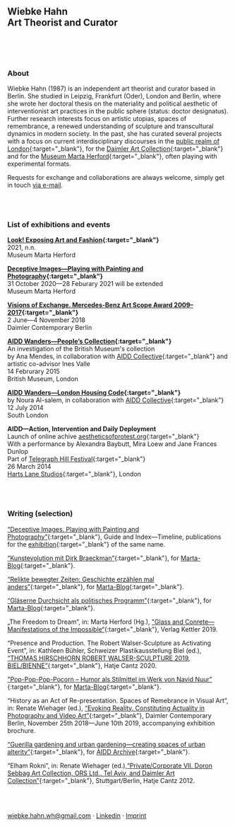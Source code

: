 Wiebke Hahn<br />
Art Theorist and Curator
---

<br />
<br />
<br />

### About

Wiebke Hahn (1987) is an independent art theorist and curator based in Berlin. She studied in Leipzig, Frankfurt (Oder), London and Berlin, where she wrote her doctoral thesis on the materiality and political aesthetic of interventionist art practices in the public sphere (status: doctor designatus). Further research interests focus on artistic utopias, spaces of remembrance, a renewed understanding of sculpture and transcultural dynamics in modern society. In the past, she has curated several projects with a focus on current interdisciplinary discourses in the [public realm of London](http://aestheticsofprotest.org/think-tank/wanders/){:target="_blank"}, for the [Daimler Art Collection](https://art.daimler.com/en/){:target="_blank"} and for the [Museum Marta Herford](https://marta-herford.de/en/){:target="_blank"}, often playing with experimental formats. 

Requests for exchange and collaborations are always welcome, simply get in touch [via e-mail](mailto:wiebke.hahn.wh@gmail.com).

<br />
<br />

### List of exhibitions and events

**[Look! Exposing Art and Fashion](https://marta-herford.de/en/ausstellungen/look/){:target="_blank"}**<br />
2021, n.n.<br />
Museum Marta Herford


**[Deceptive Images—Playing with Painting and Photography](https://marta-herford.de/en/ausstellungen/truegerischebilder/){:target="_blank"}**<br />
31 October 2020—28 Feburary 2021 will be extended<br />
Museum Marta Herford


**[Visions of Exchange. Mercedes-Benz Art Scope Award 2009–2017](https://art.daimler.com/en/mercedes-benz-art-scope-2009-2017/){:target="_blank"}**<br />
2 June—4 November 2018<br />
Daimler Contemporary Berlin


**[AIDD Wanders—People’s Collection](http://aestheticsofprotest.org/think-tank/wanders/){:target="_blank"}**<br />
An investigation of the British Museum's collection<br />
by Ana Mendes, in collaboration with [AIDD Collective](http://aestheticsofprotest.org/){:target="_blank"} and artistic co-advisor Ines Valle<br />
14 Februrary 2015<br />
British Museum, London


**[AIDD Wanders—London Housing Code](http://aestheticsofprotest.org/think-tank/wanders/){:target="_blank"}**<br />
by Noura Al-salem, in collaboration with [AIDD Collective](http://aestheticsofprotest.org/){:target="_blank"}<br />
12 July 2014<br />
South London


**AIDD—Action, Intervention and Daily Deployment**<br />
Launch of online achive [aestheticsofprotest.org](http://aestheticsofprotest.org/){:target="_blank"}<br />
With a performance by Alexandra Baybutt, Mira Loew and Jane Frances Dunlop<br />
Part of [Telegraph Hill Festival](https://www.telegraphhillfestival.org.uk/){:target="_blank"}<br />
26 March 2014<br />
[Harts Lane Studios](https://www.hartslane.org/){:target="_blank"}, London

<br />
<br />

### Writing (selection)

[“Deceptive Images. Playing with Painting and Photography”](https://marta-herford.de/en/truegerische-bilder/){:target="_blank"}, Guide and Index—Timeline, publications for the [exhibition](https://marta-herford.de/en/ausstellungen/truegerischebilder/){:target="_blank"} of the same name.

[“Kunstevolution mit Dirk Braeckman”](https://marta-blog.de/kunstevolution-mit-dirk-braeckman/){:target="_blank"}, for [Marta-Blog](https://marta-blog.de/){:target="_blank"}.

[“Relikte bewegter Zeiten: Geschichte erzählen mal anders”](https://marta-blog.de/relikte-bewegter-zeiten-geschichte-erzaehlen-mal-anders/){:target="_blank"}, for [Marta-Blog](https://marta-blog.de/){:target="_blank"}.

[“Gläserne Durchsicht als politisches Programm”](https://marta-blog.de/glaeserne-durchsicht-als-politisches-programm/){:target="_blank"}, for [Marta-Blog](https://marta-blog.de/){:target="_blank"}.

„The Freedom to Dream“, in: Marta Herford (Hg.), ["Glass and Conrete—Manifestations of the Impossible“](https://marta-herford.de/en/glas-und-beton/){:target="_blank"}, Verlag Kettler 2019.

“Presence and Production. The Robert Walser-Sculpture as Activating Event”, in: Kathleen Bühler, Schweizer Plastikausstellung Biel (ed.), [“THOMAS HIRSCHHORN ROBERT WALSER-SCULPTURE 2019, BIEL/BIENNE”](https://www.robertwalser-sculpture.com/katalog/){:target="_blank"}, Hatje Cantz 2020.

["Pop-Pop-Pop-Pocorn – Humor als Stilmittel im Werk von Navid Nuur"](https://marta-blog.de/pop-pop-pop-pocorn-humor-als-stilmittel-im-werk-von-navid-nuur/){:target="_blank"}, for [Marta-Blog](https://marta-blog.de/){:target="_blank"}.

“History as an Act of Re-presentation. Spaces of Remebrance in Visual Art”, in: Renate Wiehager (ed.), [“Evoking Reality. Constituting Actuality in Photography and Video Art”](http://art.daimler.com/media/Exhibition-catalogue.pdf){:target="_blank"}, Daimler Contemporary Berlin, November 25th 2018—June 10th 2019, accompanying exhibition brochure. 

[“Guerilla gardening and urban gardening—creating spaces of urban alterity”](http://aestheticsofprotest.org/urban-gardening.){:target="_blank"}, for [AIDD Archive](http://aestheticsofprotest.org/){:target="_blank"}.

“Elham Rokni”, in: Renate Wiehager (ed.),[“Private/Corporate VII. Doron Sebbag Art Collection, ORS Ltd., Tel Aviv, and Daimler Art Collection”](https://art.daimler.com/en/publication/private-corporate-vii-2/){:target="_blank"}, Stuttgart/Berlin, Hatje Cantz 2012.

<br />
<br />

[wiebke.hahn.wh@gmail.com](mailto:wiebke.hahn.wh@gmail.com) &middot; [Linkedin](https://www.linkedin.com/in/wiebke-hahn-625b46173/) &middot; [Imprint](/impressum)
